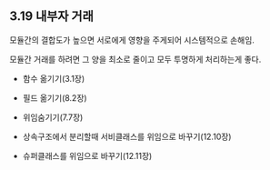## 3.19 내부자 거래

모듈간의 결합도가 높으면 서로에게 영향을 주게되어 시스템적으로 손해임.

모듈간 거래를 하려면 그 양을 최소로 줄이고 모두 투명하게 처리하는게 좋다.

- 함수 옮기기(3.1장)
- 필드 옮기기(8.2장)
- 위임숨기기(7.7장)

- 상속구조에서 분리할때 서비클래스를 위임으로 바꾸기(12.10장)
- 슈퍼클래스를 위임으로 바꾸기(12.11장)
